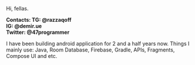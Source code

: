 Hi, fellas. 

**Contacts:
TG: @razzaqoff <br>
IG: @demir.ue <br>
Twitter: @47programmer**

I have been building android application for 2 and a half years now. 
Things I mainly use: Java, Room Database, Firebase, Gradle, APIs, Fragments, Compose UI and etc.
